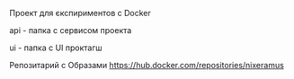 Проект для єкспириментов с Docker

api - папка с сервисом проекта

ui - папка с UI проктагш


Репозитарий с Образами
https://hub.docker.com/repositories/nixeramus
